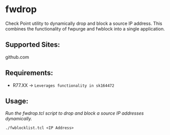 # fwdrop
Check Point utility to dynamically drop and block a source IP address. This combines the functionality of fwpurge and fwblock into a single application.

## Supported Sites:
github.com

## Requirements:
- R77.XX -> `Leverages functionality in sk164472`

## Usage:
*Run the fwdrop.tcl script to drop and block a source IP addresses dynamically.*

  `./fwblocklist.tcl <IP Address>`
